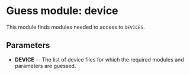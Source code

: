 # Guess module: device

This module finds modules needed to access to `DEVICES`.

## Parameters

- **DEVICE** -- The list of device files for which the required modules and
  parameters are guessed.

